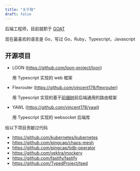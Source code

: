 ```yaml
---
title: "关于我"
draft: false
---
```


后端工程师，目前就职于 [GOAT](https://goat.com) 

现在最喜欢的语言是 Go，写过 Go，Ruby，Typescript，Javascript


## 开源项目
* LOON (https://github.com/loon-project/loon)

  用 Typescript 实现的 web 框架
  
* Flexrouter (https://github.com/vincent178/flexrouter)

  用 Typescript 实现的基于[前缀树](https://en.wikipedia.org/wiki/Radix_tree)前后端通用的路由框架

* YAWL (https://github.com/vincent178/yawl)

  用 Typescript 实现的 websocket 后端库

给以下项目贡献过代码
* https://github.com/kubernetes/kubernetes
* https://github.com/pingcap/chaos-mesh
* https://github.com/pingcap/tidb-operator
* https://github.com/vektra/mockery
* https://github.com/fastify/fastify
* https://github.com/TypedProject/tsed

